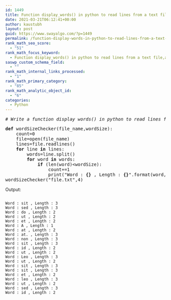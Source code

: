 ```yaml
---
id: 1449
title: Function display_words() in python to read lines from a text file, and display those words, which are less than 4 characters.
date: 2021-03-21T06:12:41+00:00
author: kaustubh
layout: post
guid: https://www.swayalgo.com/?p=1449
permalink: /function-display-words-in-python-to-read-lines-from-a-text-file-and-display-those-words-which-are-less-than-4-characters/
rank_math_seo_score:
  - "51"
rank_math_focus_keyword:
  - Function display_words() in python to read lines from a text file,and display those words,which are less than 4 characters.
saswp_custom_schema_field:
  - ""
rank_math_internal_links_processed:
  - "1"
rank_math_primary_category:
  - "85"
rank_math_analytic_object_id:
  - "6"
categories:
  - Python
---
```

<pre class="wp-block-preformatted"><em># Write a function display_words() in python to read lines from a text file, and display those words, which are less than 4 characters</em></pre>

<pre class="wp-block-preformatted"><strong>def</strong> wordSizeChecker(file_name,wordSize):
    count=0
    file=open(file_name)
    lines=file.readlines()
    <strong>for</strong> line <strong>in</strong> lines:
        words=line.split()
        <strong>for</strong> word <strong>in</strong> words:
            <strong>if</strong> (len(word)&lt;wordSize):
                count+=1
                print("Word : <strong>{}</strong> , Length : <strong>{}</strong>".format(word,str(len(word))))
wordSizeChecker("file.txt",4)</pre>

Output:

<pre class="wp-block-code"><code>
Word : sit , Length : 3
Word : sed , Length : 3
Word : do , Length : 2
Word : ut , Length : 2
Word : et , Length : 2
Word : A , Length : 1
Word : at , Length : 2
Word : at. , Length : 3
Word : non , Length : 3
Word : sit , Length : 3
Word : id , Length : 2
Word : ut , Length : 2
Word : Leo , Length : 3
Word : ut , Length : 2
Word : sit , Length : 3
Word : sit , Length : 3
Word : et , Length : 2
Word : leo , Length : 3
Word : ut , Length : 2
Word : sed , Length : 3
Word : id , Length : 2</code></pre>